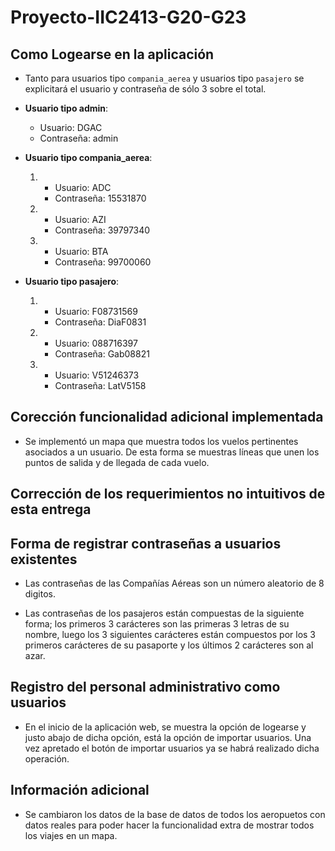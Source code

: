 # Proyecto-IIC2413-G20-G23

## Como Logearse en la aplicación
* Tanto para usuarios tipo ```compania_aerea``` y usuarios tipo ```pasajero``` se explicitará el usuario y contraseña de sólo 3 sobre el total.

* **Usuario tipo admin**:
    * Usuario: DGAC
    * Contraseña: admin
* **Usuario tipo compania_aerea**:
    1. * Usuario: ADC
       * Contraseña: 15531870
    2. * Usuario: AZI
       * Contraseña: 39797340
    3. * Usuario: BTA
       * Contraseña: 99700060
* **Usuario tipo pasajero**:
    1. * Usuario: F08731569
       * Contraseña: DiaF0831
    2. * Usuario: 088716397
       * Contraseña: Gab08821
    3. * Usuario: V51246373
       * Contraseña: LatV5158


## Corección funcionalidad adicional implementada
* Se implementó un mapa que muestra todos los vuelos pertinentes asociados a un usuario. 
De esta forma se muestras líneas que unen los puntos de salida y de llegada de cada vuelo.

## Corrección de los requerimientos no intuitivos de esta entrega

## Forma de registrar contraseñas a usuarios existentes
* Las contraseñas de las Compañías Aéreas son un número aleatorio de 8 digitos.

* Las contraseñas de los pasajeros están compuestas de la siguiente forma; los primeros 3 carácteres son las primeras 3 letras de su nombre, luego los 3 siguientes carácteres están compuestos por los 3 primeros carácteres de su pasaporte y los últimos 2 carácteres son al azar.

## Registro del personal administrativo como usuarios
* En el inicio de la aplicación web, se muestra la opción de logearse y justo abajo de dicha opción, está la opción de importar usuarios. Una vez apretado el botón de importar usuarios ya se habrá realizado dicha operación.

## Información adicional
* Se cambiaron los datos de la base de datos de todos los aeropuetos con datos reales para poder hacer la funcionalidad extra de mostrar todos los viajes en un mapa.
